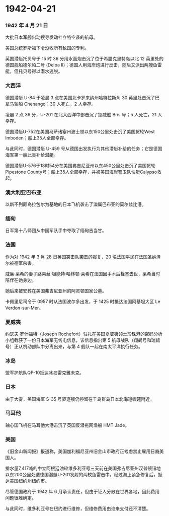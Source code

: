 # 1942-04-21

### 1942 年 4 月 21 日

大批日本军舰出动搜寻发动杜立特空袭的航母。

美国总统罗斯福下令没收所有敌国的专利。

英国潜艇托贝号于 15 时 36 分用水面炮击沉了位于希腊克里特岛以北 12
英里处的德国舰船德尔帕二号 (Delpa
II)；德国人用海岸炮进行反击，随后又派出两艘鱼雷艇，但托贝号得以潜水逃脱。

### 大西洋

德国潜艇 U-84 于凌晨 3 点在美国北卡罗来纳州哈特拉斯角 30
英里处击沉了巴拿马轮船 Chenango；30 人死亡，2 人幸存。

凌晨 2 点 36 分，U-201 在北大西洋中部击沉了挪威船 Bris 号；5 人死亡，21
人幸存。

德国潜艇U-752在美国马萨诸塞州波士顿以东150公里处击沉了美国货轮West
Imboden；船上35人全部幸存。

与此同时，德国潜艇 U-459
号从德国出发执行为其他潜艇补给的任务；它是德国海军第一艘此类补给潜艇。

德国潜艇U-576于18时54分在美国弗吉尼亚州以东450公里处击沉了美国货轮Pipestone
County号；船上35人全部幸存，并被美国海岸警卫队快艇Calypso救起。

### 澳大利亚巴布亚

以新不列颠岛拉包尔为基地的日本飞机袭击了澳属巴布亚的莫尔兹比港。

### 缅甸

日军第十八师团从中国军队手中夺取了缅甸吉当甘。

### 法国

作为对 1942 年 3 月 28 日英国突击队袭击的报复，20
名法国平民在法国圣纳泽尔被德军杀害。

威廉·莱希的妻子路易丝·坦能特·哈林顿·莱希在法国因手术后栓塞去世，莱希当时陪伴在她身边。

她后来被安葬在美国弗吉尼亚州的阿灵顿国家公墓。

卡佩里尼司令于 0957 时从法国波尔多出发，于 1425 时抵达法国阿基坦大区 Le
Verdon-sur-Mer。

### 夏威夷

约瑟夫·罗什福特（Joseph
Rochefort）驻扎在美国夏威夷领土珍珠港的密码分析小组截获了一份日本海军无线电信息，该信息指出第
5 航母战队（翔鹤号和瑞鹤号）正从机动部队中分离出来，与第 4
舰队一起在南太平洋执行任务。

### 冰岛

盟军护航队QP-10抵达冰岛雷克雅未克。

### 日本

由于大雾，美国海军 S-35 号驱逐舰仍停留在千岛群岛日本北海道幌筵附近。

### 马耳他

轴心国飞机在马耳他大港击沉了英国反潜拖网渔船 HMT Jade。

### 美国

《旧金山新闻报》报道称，美国加利福尼亚州旧金山市政府正考虑禁止雇用日裔美国人。

排水量7,417吨的中立阿根廷油轮维多利亚号三天前在美国弗吉尼亚州汉普顿锚地以东200公里处遭德国潜艇U-201发射的两枚鱼雷击中，经过海上紧急修复后，抵达美国纽约州纽约市。

尽管德国政府于 1942 年 6
月承认责任，但由于证人分散在世界各地，因此费用问题很难确定。

与此同时，维多利亚号在纽约进行维修，但维修费用由谁来支付还不清楚。